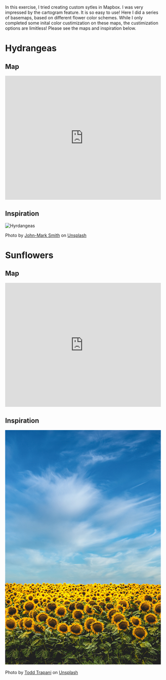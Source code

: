 In this exercise, I tried creating custom sytles in Mapbox. I was very impressed by the cartogram feature. It is so easy to use! Here I did a series of basemaps, based on different flower color schemes. While I only completed some inital color custimization on these maps, the custimization options are limitless! Please see the maps and inspiration below.

# Hydrangeas

## Map
<iframe width='100%' height='400px' src="https://api.mapbox.com/styles/v1/sophieabo/cl1pfx3j0001p14qq5ju3vpg5.html?title=false&access_token=pk.eyJ1Ijoic29waGllYWJvIiwiYSI6ImNsMHJkemV6MzAyajUzZG9wOXo2MWdld3AifQ.TQuCzsaR2TFjGEFkCFGFmA&zoomwheel=false#11.11/40.7316/-73.9653" title="hydrangea.jpg" style="border:none;"></iframe>

## Inspiration 

![Hyrdangeas](Hydrangea.png)

Photo by <a href="https://unsplash.com/@mrrrk_smith?utm_source=unsplash&utm_medium=referral&utm_content=creditCopyText">John-Mark Smith</a> on <a href="https://unsplash.com/s/photos/tulips?utm_source=unsplash&utm_medium=referral&utm_content=creditCopyText">Unsplash</a>
  
# Sunflowers

## Map
<iframe width='100%' height='400px' src="https://api.mapbox.com/styles/v1/sophieabo/cl1pi4ncg000u14o6zucs8bwi.html?title=false&access_token=pk.eyJ1Ijoic29waGllYWJvIiwiYSI6ImNsMHJkemV6MzAyajUzZG9wOXo2MWdld3AifQ.TQuCzsaR2TFjGEFkCFGFmA&zoomwheel=false#11.99/40.73058/-73.98896" title="sunflowers.jpg" style="border:none;"></iframe>

## Inspiration  

![sunflowers](sunflowers.png)

Photo by <a href="https://unsplash.com/@ttrapani?utm_source=unsplash&utm_medium=referral&utm_content=creditCopyText">Todd Trapani</a> on <a href="https://unsplash.com/s/photos/sunflower?utm_source=unsplash&utm_medium=referral&utm_content=creditCopyText">Unsplash</a>
  
